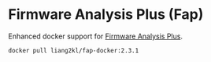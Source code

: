 # Firmware Analysis Plus (Fap) 

Enhanced docker support for [Firmware Analysis Plus](https://github.com/liyansong2018/firmware-analysis-plus).

```
docker pull liang2kl/fap-docker:2.3.1
```
